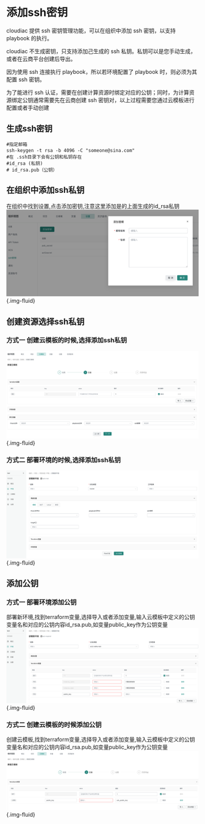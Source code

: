 # 添加ssh密钥

cloudiac 提供 ssh 密钥管理功能，可以在组织中添加 ssh 密钥，以支持 playbook 的执行。

cloudiac 不生成密钥，只支持添加己生成的 ssh 私钥。私钥可以是您手动生成，或者在云商平台创建后导出。

因为使用 ssh 连接执行 playbook，所以若环境配置了 playbook 时，则必须为其配置 ssh 密钥。

为了能进行 ssh 认证，需要在创建计算资源时绑定对应的公钥；同时，为计算资源绑定公钥通常需要先在云商创建 ssh 密钥对，以上过程需要您通过云模板进行配置或者手动创建

## 生成ssh密钥
```shell
#指定邮箱
ssh-keygen -t rsa -b 4096 -C "someone@sina.com"
#在 .ssh目录下会有公钥和私钥存在
#id_rsa (私钥)
# id_rsa.pub（公钥）
```

## 在组织中添加ssh私钥
在组织中找到设置,点击添加密钥,注意这里添加是的上面生成的id_rsa私钥
![image-202205111741](../images/img-202205111741.png){.img-fluid}




## 创建资源选择ssh私钥

### 方式一 创建云模板的时候,选择添加ssh私钥
![image-202205111748](../images/img-202205111748.png){.img-fluid}

### 方式二 部署环境的时候,选择添加ssh私钥
![image-202205111750](../images/img-202205111750.png){.img-fluid}

## 添加公钥
### 方式一 部署环境添加公钥
部署新环境,找到terraform变量,选择导入或者添加变量,输入云模板中定义的公钥变量名和对应的公钥内容id_rsa.pub,如变量public_key作为公钥变量
![image-202205111811](../images/img-202205111811.png){.img-fluid}

### 方式二 创建云模板的时候添加公钥
创建云模板,找到terraform变量,选择导入或者添加变量,输入云模板中定义的公钥变量名和对应的公钥内容id_rsa.pub,如变量public_key作为公钥变量
![image-202205111815](../images/img-202205111815.png){.img-fluid}